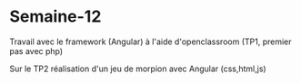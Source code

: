 # Semaine-12

Travail avec le framework (Angular) à l'aide d'openclassroom (TP1, premier pas avec php)

Sur le TP2 réalisation d'un jeu de morpion avec Angular (css,html,js)